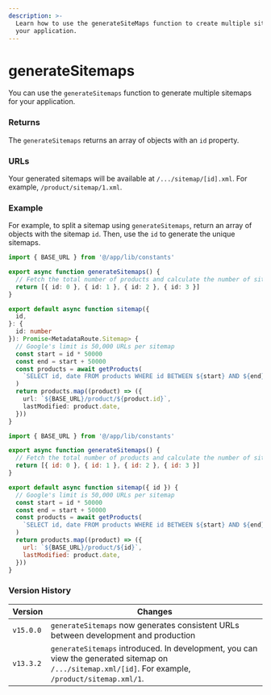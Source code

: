 ```yaml
---
description: >-
  Learn how to use the generateSiteMaps function to create multiple sitemaps for
  your application.
---
```


# generateSitemaps

You can use the `generateSitemaps` function to generate multiple sitemaps for your application.

### Returns

The `generateSitemaps` returns an array of objects with an `id` property.

### URLs

Your generated sitemaps will be available at `/.../sitemap/[id].xml`. For example, `/product/sitemap/1.xml`.

### Example

For example, to split a sitemap using `generateSitemaps`, return an array of objects with the sitemap `id`. Then, use the `id` to generate the unique sitemaps.

```ts
import { BASE_URL } from '@/app/lib/constants'

export async function generateSitemaps() {
  // Fetch the total number of products and calculate the number of sitemaps needed
  return [{ id: 0 }, { id: 1 }, { id: 2 }, { id: 3 }]
}

export default async function sitemap({
  id,
}: {
  id: number
}): Promise<MetadataRoute.Sitemap> {
  // Google's limit is 50,000 URLs per sitemap
  const start = id * 50000
  const end = start + 50000
  const products = await getProducts(
    `SELECT id, date FROM products WHERE id BETWEEN ${start} AND ${end}`
  )
  return products.map((product) => ({
    url: `${BASE_URL}/product/${product.id}`,
    lastModified: product.date,
  }))
}
```

```js
import { BASE_URL } from '@/app/lib/constants'

export async function generateSitemaps() {
  // Fetch the total number of products and calculate the number of sitemaps needed
  return [{ id: 0 }, { id: 1 }, { id: 2 }, { id: 3 }]
}

export default async function sitemap({ id }) {
  // Google's limit is 50,000 URLs per sitemap
  const start = id * 50000
  const end = start + 50000
  const products = await getProducts(
    `SELECT id, date FROM products WHERE id BETWEEN ${start} AND ${end}`
  )
  return products.map((product) => ({
    url: `${BASE_URL}/product/${id}`,
    lastModified: product.date,
  }))
}
```

### Version History

| Version   | Changes                                                                                                                                              |
| --------- | ---------------------------------------------------------------------------------------------------------------------------------------------------- |
| `v15.0.0` | `generateSitemaps` now generates consistent URLs between development and production                                                                  |
| `v13.3.2` | `generateSitemaps` introduced. In development, you can view the generated sitemap on `/.../sitemap.xml/[id]`. For example, `/product/sitemap.xml/1`. |
